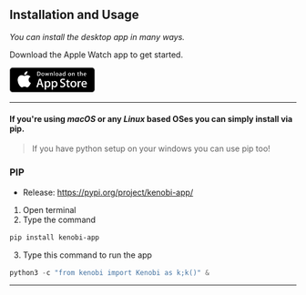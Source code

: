 
## Installation and Usage

*You can install the desktop app in many ways.*

Download the Apple Watch app to get started.

<a href="https://apps.apple.com/us/app/kenobi/id1595469125"><img src="https://raw.githubusercontent.com/Aayush9029/Kenobi-Server/main/readme-assets/download-appstore-icon.png" width="150px"></a>


---

#### If you're using *macOS* or any *Linux* based OSes you can simply install via pip.
> If you have python setup on your windows you can use pip too!

### PIP 

- Release: https://pypi.org/project/kenobi-app/

1. Open terminal
2. Type the command
```sh
pip install kenobi-app
```
3. Type this command to run the app
```python
python3 -c "from kenobi import Kenobi as k;k()" &
```
---
